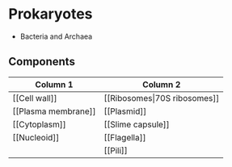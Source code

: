 # Prokaryotes
- Bacteria and Archaea
## Components
| Column 1            | Column 2                     |
| ------------------- | ---------------------------- |
| [[Cell wall]]       | [[Ribosomes\|70S ribosomes]] |
| [[Plasma membrane]] | [[Plasmid]]                  |
| [[Cytoplasm]]       | [[Slime capsule]]            |
| [[Nucleoid]]        | [[Flagella]]                 |
|                     | [[Pili]]                     |
